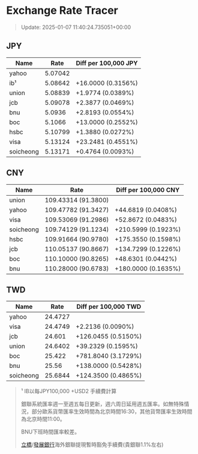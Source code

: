 # Exchange Rate Tracer

> Update: 2025-01-07 11:40:24.735051+00:00

## JPY

| Name      |    Rate | Diff per 100,000 JPY   |
|-----------|---------|------------------------|
| yahoo     | 5.07042 |                        |
| ib¹       | 5.08642 | +16.0000 (0.3156%)     |
| union     | 5.08839 | +1.9774 (0.0389%)      |
| jcb       | 5.09078 | +2.3877 (0.0469%)      |
| bnu       | 5.0936  | +2.8193 (0.0554%)      |
| boc       | 5.1066  | +13.0000 (0.2552%)     |
| hsbc      | 5.10799 | +1.3880 (0.0272%)      |
| visa      | 5.13124 | +23.2481 (0.4551%)     |
| soicheong | 5.13171 | +0.4764 (0.0093%)      |

## CNY

| Name      | Rate                | Diff per 100,000 CNY   |
|-----------|---------------------|------------------------|
| union     | 109.43314	(91.3800) |                        |
| yahoo     | 109.47782	(91.3427) | +44.6819 (0.0408%)     |
| visa      | 109.53069	(91.2986) | +52.8672 (0.0483%)     |
| soicheong | 109.74129	(91.1234) | +210.5999 (0.1923%)    |
| hsbc      | 109.91664	(90.9780) | +175.3550 (0.1598%)    |
| jcb       | 110.05137	(90.8667) | +134.7299 (0.1226%)    |
| boc       | 110.10000	(90.8265) | +48.6301 (0.0442%)     |
| bnu       | 110.28000	(90.6783) | +180.0000 (0.1635%)    |

## TWD

| Name      |    Rate | Diff per 100,000 TWD   |
|-----------|---------|------------------------|
| yahoo     | 24.4727 |                        |
| visa      | 24.4749 | +2.2136 (0.0090%)      |
| jcb       | 24.601  | +126.0455 (0.5150%)    |
| union     | 24.6402 | +39.2329 (0.1595%)     |
| boc       | 25.422  | +781.8040 (3.1729%)    |
| bnu       | 25.56   | +138.0000 (0.5428%)    |
| soicheong | 25.6844 | +124.3500 (0.4865%)    |


> ¹ IB以每JPY100,000 +USD2 手續費計算
>
> 銀聯系統匯率週一至週五每日更新，週六周日延用週五匯率。如無特殊情況，部分歐系貨幣匯率生效時間為北京時間16:30，其他貨幣匯率生效時間為北京時間11:00。
>
> BNU下班時間匯率較差。
>
> [立橋](https://www.wlbank.com.mo/uploads/ueditor/file/20181211/1544536513900230.pdf)/[發展銀行](https://www.mdb.com.mo/Service_Charges_20230728.pdf)海外銀聯提現暫時豁免手續費(貴銀聯1.1%左右)

